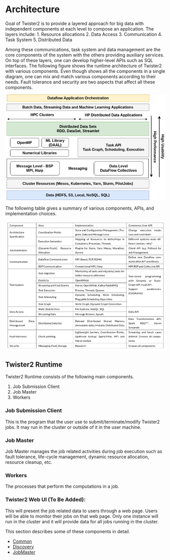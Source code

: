 # Architecture

Goal of Twister2 is to provide a layered approach for big data with independent components at each level to compose an application. The layers include: 1. Resource allocations 2. Data Access 3. Communication 4. Task System 5. Distributed Data

Among these communications, task system and data management are the core components of the system with the others providing auxiliary services. On top of these layers, one can develop higher-level APIs such as SQL interfaces. The following figure shows the runtime architecture of Twister2 with various components. Even though shows all the components in a single diagram, one can mix and match various components according to their needs. Fault tolerance and security are two aspects that affect all these components.

![Twister2 Architecture](../images/tws-architecture.png)

The following table gives a summary of various components, APIs, and implementation choices.

![Twister2 Components](../images/twister2-architecture.png)

## Twister2 Runtime

Twister2 Runtime consists of the following main components.

1. Job Submission Client
2. Job Master
3. Workers

### Job Submission Client

This is the program that the user use to submit/terminate/modify Twister2 jobs. It may run in the cluster or outside of it in the user machine.

### Job Master

Job Master manages the job related activities during job execution such as fault tolerance, life-cycle management, dynamic resource allocation, resource cleanup, etc.

### Workers

The processes that perform the computations in a job.

### Twister2 Web UI \(To Be Added\):

This will present the job related data to users through a web page. Users will be able to monitor their jobs on that web page. Only one instance will run in the cluster and it will provide data for all jobs running in the cluster.

This section describes some of these components in detail.

* [Common](common/logging.md)
* [Discovery](controller/worker-controller.md)
* [JobMaster](job-master/job-master.md)
